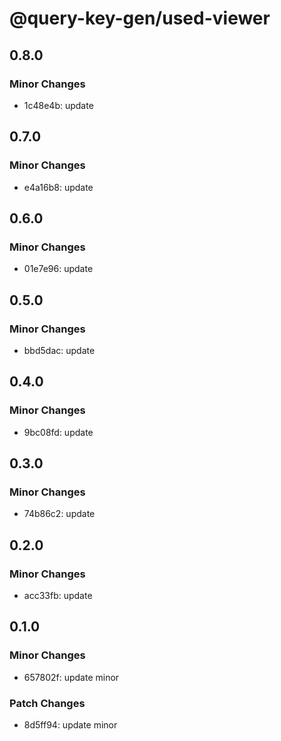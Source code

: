 # @query-key-gen/used-viewer

## 0.8.0

### Minor Changes

- 1c48e4b: update

## 0.7.0

### Minor Changes

- e4a16b8: update

## 0.6.0

### Minor Changes

- 01e7e96: update

## 0.5.0

### Minor Changes

- bbd5dac: update

## 0.4.0

### Minor Changes

- 9bc08fd: update

## 0.3.0

### Minor Changes

- 74b86c2: update

## 0.2.0

### Minor Changes

- acc33fb: update

## 0.1.0

### Minor Changes

- 657802f: update minor

### Patch Changes

- 8d5ff94: update minor
